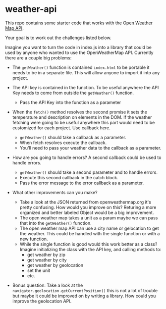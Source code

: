 # weather-api
 
This repo contains some starter code that works with the [Open Weather Map API](https://openweathermap.org). 

Your goal is to work out the challenges listed below. 

Imagine you want to turn the code in index.js into a library that could be used by anyone who wanted to use the OpenWeatherMap API. Currently there are a couple big problems:

- The `getWeather()` function is contained `index.html` to be portable it needs to be in a separate file. This will allow anyone to import it into any project.  
- The API key is contained in the function. To be useful anywhere the API Key needs to come from outside the `getWeather()` function. 
  - Pass the API Key into the function as a parameter
- When the `fetch()` method resolves the second promise it sets the temperature and description on elements in the DOM. If the weather fetching were going to be useful anywhere this part would need to be customized for each project. Use callback here.  
  - `getWeather()` should take a callback as a parameter. 
  - When fetch resolves execute the callback. 
  - You'll need to pass your weather data to the callback as a parameter. 
- How are you going to handle errors? A second callback could be used to handle errors.
  - `getWeather()` should take a second parameter and to handle errors. 
  - Execute this second callback in the catch block. 
  - Pass the error message to the error callback as a parameter.
- What other improvements can you make?
  - Take a look at the JSON returned from openweathermap.org it's pretty confusing. How would you improve on this? Returing a more organized and better labeled Object would be a big improvement. 
  - The open weather map takes a unit as a param maybe we can pass that into the `getWeather()` function.
  - The open weather map API can use a city name or gelocation to get the weather. This could be handled with the single function or with a new function. 
  - While the single function is good would this work better as a class? Imagine initializing the class with the API key, and calling methods to: 
    - get weather by zip
    - get weather by city
    - get weather by geolocation
    - set the unit
    -  etc. 

- Bonus question: Take a look at the `navigator.geolocation.getCurrentPosition()` this is not a lot of trouble but maybe it could be improved on by writing a library. How could you improve the geolocation API. 
